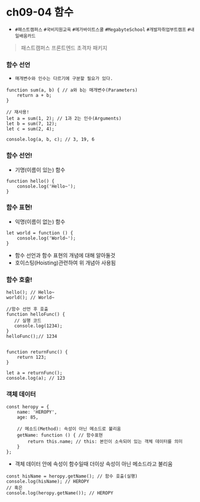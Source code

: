 # ch09-04 함수
* `#패스트캠퍼스` `#국비지원교육` `#메가바이트스쿨` `#MegabyteSchool` `#개발자취업부트캠프` `#내일배움카드`
> 패스트캠퍼스 프론트엔드 초격차 패키지

### 함수 선언
* `매개변수와 인수는 다르기에 구분할 필요가 있다.`
```
function sum(a, b) { // a와 b는 매개변수(Parameters) 
    return a + b; 
} 

// 재사용! 
let a = sum(1, 2); // 1과 2는 인수(Arguments) 
let b = sum(7, 12);
let c = sum(2, 4);

console.log(a, b, c); // 3, 19, 6
```

### 함수 선언! 
* 기명(이름이 있는) 함수 
```
function hello() {
    console.log('Hello~');
} 
```

### 함수 표현! 
* 익명(이름이 없는) 함수 
```
let world = function () {
    console.log('World~');
} 
```
* 함수 선언과 함수 표현의 개념에 대해 알아둘것
* 호이스팅(Hoisting)관련하여 위 개념아 사용됨

### 함수 호출! 
```
hello(); // Hello~
world(); // World~

//함수 선언 후 호출
function helloFunc() {
   // 실행 코드 
   console.log(1234);
}
helloFunc();// 1234


function returnFunc() {
    return 123; 
} 

let a = returnFunc();
console.log(a); // 123
```

### 객체 데이터 
```
const heropy = {
    name: 'HEROPY',
    age: 85, 

    // 메소드(Method): 속성이 아닌 메소드로 불리움
    getName: function () { // 함수표현
        return this.name; // this: 본인이 소속되어 있는 객체 데이터를 의미
    } 
};
```
* 객체 데이터 안에 속성이 함수일때 더이상 속성이 아닌 메소드라고 불리움
```
const hisName = heropy.getName(); // 함수 호출(실행)
console.log(hisName); // HEROPY
// 혹은 
console.log(heropy.getName()); // HEROPY
```
